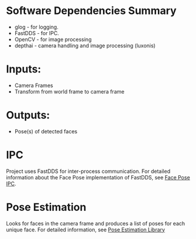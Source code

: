 # Software Dependencies Summary
- glog - for logging.
- FastDDS - for IPC. 
- OpenCV - for image processing
- depthai - camera handling and image processing (luxonis)

# Inputs:
- Camera Frames
- Transform from world frame to camera frame

# Outputs:
- Pose(s) of detected faces

# IPC
Project uses FastDDS for inter-process communication. For detailed information about the Face Pose implementation of
FastDDS, see [Face Pose IPC](ipc/README.md).

# Pose Estimation
Looks for faces in the camera frame and produces a list of poses for each unique face. For detailed information, see
[Pose Estimation Library](pose_estimation/README.md)